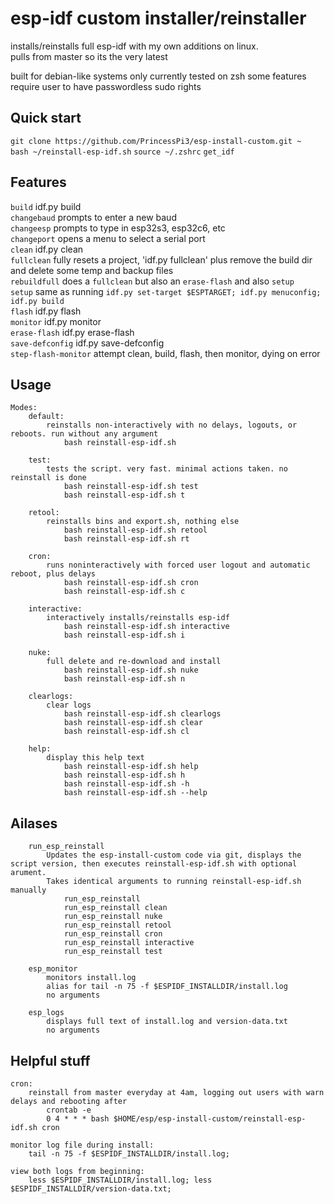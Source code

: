 # esp-idf custom installer/reinstaller
installs/reinstalls full esp-idf with my own additions on linux.  
pulls from master so its the very latest

built for debian-like systems
only currently tested on zsh
some features require user to have passwordless sudo rights

## Quick start
`git clone https://github.com/PrincessPi3/esp-install-custom.git ~`  
`bash ~/reinstall-esp-idf.sh`
`source ~/.zshrc`
`get_idf`

## Features
`build` idf.py build  
`changebaud` prompts to enter a new baud  
`changeesp` prompts to type in esp32s3, esp32c6, etc  
`changeport` opens a menu to select a serial port  
`clean` idf.py clean  
`fullclean` fully resets a project, 'idf.py fullclean' plus remove the build dir and delete some temp and backup files  
`rebuildfull` does a `fullclean` but also an `erase-flash` and also `setup`  
`setup` same as running `idf.py set-target $ESPTARGET; idf.py menuconfig; idf.py build`  
`flash` idf.py flash  
`monitor` idf.py monitor  
`erase-flash` idf.py erase-flash  
`save-defconfig` idf.py save-defconfig  
`step-flash-monitor` attempt clean, build, flash, then monitor, dying on error  

## Usage
```
Modes:
	default: 
		reinstalls non-interactively with no delays, logouts, or reboots. run without any argument
			bash reinstall-esp-idf.sh

	test:
		tests the script. very fast. minimal actions taken. no reinstall is done
			bash reinstall-esp-idf.sh test
			bash reinstall-esp-idf.sh t

	retool:
	    reinstalls bins and export.sh, nothing else
		    bash reinstall-esp-idf.sh retool
			bash reinstall-esp-idf.sh rt

	cron:
		runs noninteractively with forced user logout and automatic reboot, plus delays
		    bash reinstall-esp-idf.sh cron
			bash reinstall-esp-idf.sh c

	interactive:
		interactively installs/reinstalls esp-idf
		    bash reinstall-esp-idf.sh interactive
			bash reinstall-esp-idf.sh i

	nuke:
		full delete and re-download and install
			bash reinstall-esp-idf.sh nuke
			bash reinstall-esp-idf.sh n
    
	clearlogs:
		clear logs
			bash reinstall-esp-idf.sh clearlogs
			bash reinstall-esp-idf.sh clear
			bash reinstall-esp-idf.sh cl
			
    help:
        display this help text
            bash reinstall-esp-idf.sh help
			bash reinstall-esp-idf.sh h
			bash reinstall-esp-idf.sh -h
			bash reinstall-esp-idf.sh --help

```

## Ailases
```
	run_esp_reinstall
		Updates the esp-install-custom code via git, displays the script version, then executes reinstall-esp-idf.sh with optional arument.
		Takes identical arguments to running reinstall-esp-idf.sh manually
			run_esp_reinstall
			run_esp_reinstall clean
			run_esp_reinstall nuke
			run_esp_reinstall retool
			run_esp_reinstall cron
			run_esp_reinstall interactive
			run_esp_reinstall test

	esp_monitor
		monitors install.log
		alias for tail -n 75 -f $ESPIDF_INSTALLDIR/install.log
		no arguments

	esp_logs
		displays full text of install.log and version-data.txt
		no arguments
```

## Helpful stuff
```
cron:
    reinstall from master everyday at 4am, logging out users with warn delays and rebooting after
	    crontab -e
	    0 4 * * * bash $HOME/esp/esp-install-custom/reinstall-esp-idf.sh cron

monitor log file during install:
	tail -n 75 -f $ESPIDF_INSTALLDIR/install.log;

view both logs from beginning:
	less $ESPIDF_INSTALLDIR/install.log; less $ESPIDF_INSTALLDIR/version-data.txt;
```